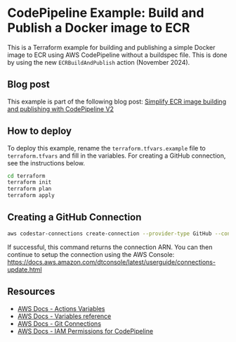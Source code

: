 # CodePipeline Example: Build and Publish a Docker image to ECR

This is a Terraform example for building and publishing a simple Docker image to
ECR using AWS CodePipeline without a buildspec file. This is done by using the new
`ECRBuildAndPublish` action (November 2024).

## Blog post

This example is part of the following blog post: [Simplify ECR image building and publishing with CodePipeline V2](https://dsalvagni.com/b/simplify-ecr-image-building-and-publishing-with-codepipeline/)

## How to deploy

To deploy this example, rename the `terraform.tfvars.example` file to `terraform.tfvars`
and fill in the variables. For creating a GitHub connection, see the instructions below.

```sh
cd terraform
terraform init
terraform plan
terraform apply
```

## Creating a GitHub Connection

```sh
aws codestar-connections create-connection --provider-type GitHub --connection-name my-github-connection
```

If successful, this command returns the connection ARN. You can then continue to setup the
connection using the AWS Console:
https://docs.aws.amazon.com/dtconsole/latest/userguide/connections-update.html

## Resources

- [AWS Docs - Actions Variables](https://docs.aws.amazon.com/codepipeline/latest/userguide/actions-variables.html)
- [AWS Docs - Variables reference](https://docs.aws.amazon.com/codepipeline/latest/userguide/reference-variables.html)
- [AWS Docs - Git Connections](https://docs.aws.amazon.com/dtconsole/latest/userguide/connections.html)
- [AWS Docs - IAM Permissions for CodePipeline](https://docs.aws.amazon.com/codepipeline/latest/userguide/security-iam.html)
